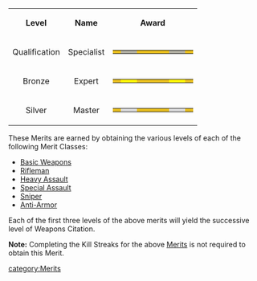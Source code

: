 <table>
<tbody>
<tr class="odd">
<td style="text-align: center;"><p><b>Level</b></p></td>
<td style="text-align: center;"><p><b>Name</b></p></td>
<td style="text-align: center;"><p><b>Award</b></p></td>
</tr>
<tr class="even">
<td style="text-align: center;"><p>Qualification</p></td>
<td style="text-align: center;"><p>Specialist</p></td>
<td style="text-align: center;"><table class="bigmerit">
<tr>
<td bgcolor="#E3BA1C">
</td>
<td bgcolor="#ACAA9E">
</td>
<td bgcolor="#ACAA9E">
</td>
<td bgcolor="#E3BA1C">
</td>
<td bgcolor="#E3BA1C">
</td>
<td bgcolor="#E3BA1C">
</td>
<td bgcolor="#E3BA1C">
</td>
<td bgcolor="#ACAA9E">
</td>
<td bgcolor="#ACAA9E">
</td>
<td bgcolor="#E3BA1C">
</td>
</tr>
</table></td>
</tr>
<tr class="odd">
<td style="text-align: center;"><p>Bronze</p></td>
<td style="text-align: center;"><p>Expert</p></td>
<td style="text-align: center;"><table class="bigmerit">
<tr>
<td bgcolor="#E3BA1C">
</td>
<td bgcolor="#FEEF04">
</td>
<td bgcolor="#FEEF04">
</td>
<td bgcolor="#E3BA1C">
</td>
<td bgcolor="#E3BA1C">
</td>
<td bgcolor="#E3BA1C">
</td>
<td bgcolor="#E3BA1C">
</td>
<td bgcolor="#FEEF04">
</td>
<td bgcolor="#FEEF04">
</td>
<td bgcolor="#E3BA1C">
</td>
</tr>
</table></td>
</tr>
<tr class="even">
<td style="text-align: center;"><p>Silver</p></td>
<td style="text-align: center;"><p>Master</p></td>
<td style="text-align: center;"><table class="bigmerit">
<tr>
<td bgcolor="#E3BA1C">
</td>
<td bgcolor="#D7D7D8">
</td>
<td bgcolor="#D7D7D8">
</td>
<td bgcolor="#E3BA1C">
</td>
<td bgcolor="#E3BA1C">
</td>
<td bgcolor="#E3BA1C">
</td>
<td bgcolor="#E3BA1C">
</td>
<td bgcolor="#D7D7D8">
</td>
<td bgcolor="#D7D7D8">
</td>
<td bgcolor="#E3BA1C">
</td>
</tr>
</table></td>
</tr>
</tbody>
</table>

These Merits are earned by obtaining the various levels of each of the
following Merit Classes:

-   [Basic Weapons](Basic_Weapons_(Merit) "wikilink")
-   [Rifleman](Rifleman "wikilink")
-   [Heavy Assault](Heavy_Assault_(Merit) "wikilink")
-   [Special Assault](Special_Assault_(Merit) "wikilink")
-   [Sniper](Sniper_(Merit) "wikilink")
-   [Anti-Armor](Anti-Armor "wikilink")

Each of the first three levels of the above merits will yield the
successive level of Weapons Citation.

**Note:** Completing the Kill Streaks for the above
[Merits](Merit_Commendation "wikilink") is not required to obtain this
Merit.

[category:Merits](category:Merits "wikilink")